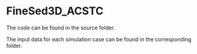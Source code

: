 # FineSed3D_ACSTC

The code can be found in the source folder.

The input data for each simulation case can be found in the corresponding folder.
